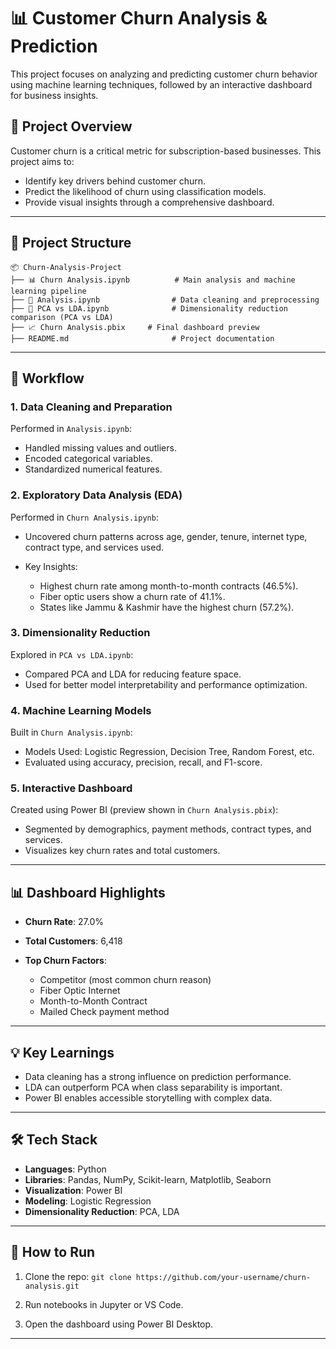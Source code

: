 # 📊 Customer Churn Analysis & Prediction

This project focuses on analyzing and predicting customer churn behavior using machine learning techniques, followed by an interactive dashboard for business insights.

## 🧩 Project Overview

Customer churn is a critical metric for subscription-based businesses. This project aims to:

* Identify key drivers behind customer churn.
* Predict the likelihood of churn using classification models.
* Provide visual insights through a comprehensive dashboard.

---

## 📁 Project Structure

```
📦 Churn-Analysis-Project
├── 📊 Churn Analysis.ipynb          # Main analysis and machine learning pipeline
├── 🧹 Analysis.ipynb                # Data cleaning and preprocessing
├── 🧠 PCA vs LDA.ipynb              # Dimensionality reduction comparison (PCA vs LDA)
├── 📈 Churn Analysis.pbix     # Final dashboard preview
├── README.md                       # Project documentation
```

---

## 🚀 Workflow

### 1. Data Cleaning and Preparation

Performed in `Analysis.ipynb`:

* Handled missing values and outliers.
* Encoded categorical variables.
* Standardized numerical features.

### 2. Exploratory Data Analysis (EDA)

Performed in `Churn Analysis.ipynb`:

* Uncovered churn patterns across age, gender, tenure, internet type, contract type, and services used.
* Key Insights:

  * Highest churn rate among month-to-month contracts (46.5%).
  * Fiber optic users show a churn rate of 41.1%.
  * States like Jammu & Kashmir have the highest churn (57.2%).

### 3. Dimensionality Reduction

Explored in `PCA vs LDA.ipynb`:

* Compared PCA and LDA for reducing feature space.
* Used for better model interpretability and performance optimization.

### 4. Machine Learning Models

Built in `Churn Analysis.ipynb`:

* Models Used: Logistic Regression, Decision Tree, Random Forest, etc.
* Evaluated using accuracy, precision, recall, and F1-score.

### 5. Interactive Dashboard

Created using Power BI (preview shown in `Churn Analysis.pbix`):

* Segmented by demographics, payment methods, contract types, and services.
* Visualizes key churn rates and total customers.

---

## 📊 Dashboard Highlights

* **Churn Rate**: 27.0%
* **Total Customers**: 6,418
* **Top Churn Factors**:

  * Competitor (most common churn reason)
  * Fiber Optic Internet
  * Month-to-Month Contract
  * Mailed Check payment method

---

## 💡 Key Learnings

* Data cleaning has a strong influence on prediction performance.
* LDA can outperform PCA when class separability is important.
* Power BI enables accessible storytelling with complex data.

---

## 🛠️ Tech Stack

* **Languages**: Python
* **Libraries**: Pandas, NumPy, Scikit-learn, Matplotlib, Seaborn
* **Visualization**: Power BI
* **Modeling**: Logistic Regression
* **Dimensionality Reduction**: PCA, LDA

---

## 📎 How to Run

1. Clone the repo:
   `git clone https://github.com/your-username/churn-analysis.git`

2. Run notebooks in Jupyter or VS Code.

3. Open the dashboard using Power BI Desktop.

---
